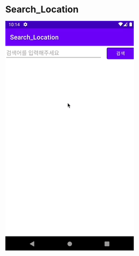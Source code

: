 # Search_Location
![search_location1](https://raw.githubusercontent.com/yeontan0826/Android-Practice/main/Search_Location/screenshot/search_location1.gif)
